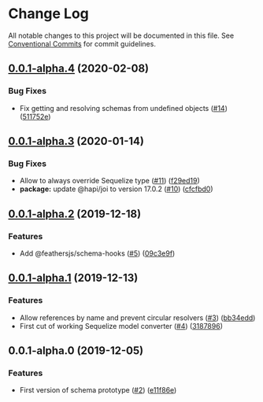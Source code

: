 # Change Log

All notable changes to this project will be documented in this file.
See [Conventional Commits](https://conventionalcommits.org) for commit guidelines.

## [0.0.1-alpha.4](https://github.com/feathersjs/schema/compare/v0.0.1-alpha.3...v0.0.1-alpha.4) (2020-02-08)


### Bug Fixes

* Fix getting and resolving schemas from undefined objects ([#14](https://github.com/feathersjs/schema/issues/14)) ([511752e](https://github.com/feathersjs/schema/commit/511752e7992fc0100acd1189638a2bd8178abc70))





## [0.0.1-alpha.3](https://github.com/feathersjs/schema/compare/v0.0.1-alpha.2...v0.0.1-alpha.3) (2020-01-14)


### Bug Fixes

* Allow to always override Sequelize type ([#11](https://github.com/feathersjs/schema/issues/11)) ([f29ed19](https://github.com/feathersjs/schema/commit/f29ed191c9ffe27d4a8539dfe4d53c6f0dfac7f6))
* **package:** update @hapi/joi to version 17.0.2 ([#10](https://github.com/feathersjs/schema/issues/10)) ([cfcfbd0](https://github.com/feathersjs/schema/commit/cfcfbd0fd2f26751e72a74b1363fcbc05458975a))





## [0.0.1-alpha.2](https://github.com/feathersjs/schema/compare/v0.0.1-alpha.1...v0.0.1-alpha.2) (2019-12-18)


### Features

* Add @feathersjs/schema-hooks ([#5](https://github.com/feathersjs/schema/issues/5)) ([09c3e9f](https://github.com/feathersjs/schema/commit/09c3e9f5c22103a805d473d0db5d7bf7dc7cee13))





## [0.0.1-alpha.1](https://github.com/feathersjs/schema/compare/v0.0.1-alpha.0...v0.0.1-alpha.1) (2019-12-13)


### Features

* Allow references by name and prevent circular resolvers ([#3](https://github.com/feathersjs/schema/issues/3)) ([bb34edd](https://github.com/feathersjs/schema/commit/bb34edd36f47b375871ddbde86a089ae65391dda))
* First cut of working Sequelize model converter ([#4](https://github.com/feathersjs/schema/issues/4)) ([3187896](https://github.com/feathersjs/schema/commit/3187896304cf32043f5b5b569e2976b986e5eca4))





## 0.0.1-alpha.0 (2019-12-05)


### Features

* First version of schema prototype ([#2](https://github.com/feathersjs/schema/issues/2)) ([e11f86e](https://github.com/feathersjs/schema/commit/e11f86e3a43f667e8c4bcb987fa5f917cbf156a5))
